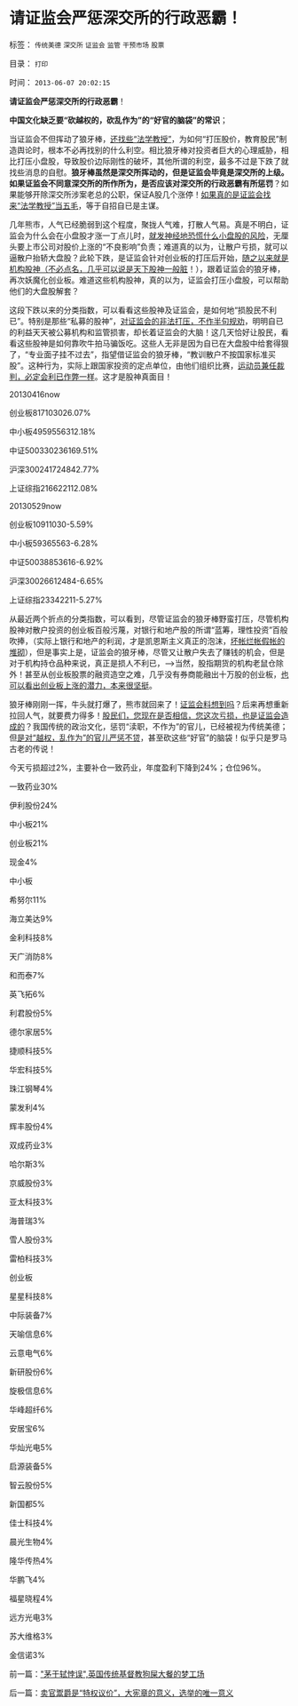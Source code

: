 # 请证监会严惩深交所的行政恶霸！

标签： `传统美德` `深交所` `证监会` `监管` `干预市场` `股票` 

目录： `打印`

时间： `2013-06-07 20:02:15`

**请证监会严惩深交所的行政恶霸**！

**中国文化缺乏要“砍越权的，砍乱作为”的“好官的脑袋”的常识**；

当证监会不但挥动了狼牙棒，[还找些“法学教授”](../../../2013/6/5/向法学教授的学生，学习国粹的选股.md)，为如何“打压股价，教育股民”制造舆论时，根本不必再找别的什么利空。相比狼牙棒对投资者巨大的心理威胁，相比打压小盘股，导致股价边际刚性的破坏，其他所谓的利空，最多不过是下跌了就找些消息的自慰。**狼牙棒虽然是深交所挥动的，但是证监会毕竟是深交所的上级。如果证监会不同意深交所的所作所为，是否应该对深交所的行政恶霸有所惩罚**？如果能够开除深交所涉案老总的公职，保证A股几个涨停！[如果真的是证监会找来“法学教授”当五毛](../../../2013/6/5/国产法学教授《自由极权的真正监管》的理论自信.md)，等于自招自已是主谋。

几年熊市，人气已经脆弱到这个程度，聚拢人气难，打散人气易。真是不明白，证监会为什么会在小盘股才涨一丁点儿时，[就发神经地恐慌什么小盘股的风险](../../../2013/6/6/股民都亏损了，证监会让谁赚走了股民的钱？.md)，无厘头要上市公司对股价上涨的“不良影响”负责；难道真的以为，让散户亏损，就可以逼散户抬轿大盘股？此轮下跌，是证监会针对创业板的打压后开始，[随之以来就是机构股神（不必点名，几乎可以说是天下股神一般脏](../../../2011/6/29/忠告五毛型股民不要拉皮条.md)！），跟着证监会的狼牙棒，再次妖魔化创业板。难道这些机构股神，真的以为，证监会打压小盘股，可以帮助他们的大盘股解套？

这段下跌以来的分类指数，可以看看这些股神及证监会，是如何地“损股民不利已”。特别是那些“私募的股神”，[对证监会的非法打压，不作半句规劝](../../../2011/12/16/在毒气室里夸耀屏气功夫的资深股神.md)，明明自已的利益天天被公募机构和监管损害，却长着证监会的大脑！这几天恰好让股民，看看这些股神是如何靠吹牛拍马骗饭吃。这些人无非是因为自已在大盘股中给套得狠了，“专业面子挂不过去”，指望借证监会的狼牙棒，“教训散户不按国家标准买股”。这种行为，实际上跟国家投资的定点单位，由他们组织比赛，[运动员兼任裁判，必定会利已作弊一样](../../../2013/4/30/从围棋比赛理解无处不在的“国进民退”.md)。这才是股神真面目！

20130416now

创业板817103026.07%

中小板4959556312.18%

中证500330236169.51%

沪深300241724842.77%

上证综指216622112.08%

20130529now

创业板10911030-5.59%

中小板59365563-6.28%

中证50038853616-6.92%

沪深30026612484-6.65%

上证综指23342211-5.27%

从最近两个折点的分类指数，可以看到，尽管证监会的狼牙棒野蛮打压，尽管机构股神对散户投资的创业板百般污蔑，对银行和地产股的所谓“蓝筹，理性投资”百般吹捧，（实际上银行和地产的利润，才是凯恩斯主义真正的泡沫，[坏帐烂帐假帐的堆砌](../../../2011/6/29/地方债务危机提醒国产银行高估值.md)），但是事实上是，证监会的狼牙棒，尽管又让散户失去了赚钱的机会，但是对于机构持仓品种来说，真正是损人不利已，——>当然，股指期货的机构老鼠仓除外！甚至从创业板股票的融资造空之难，几乎没有券商能融出十万股的创业板，[也可以看出创业板上涨的潜力，本来很坚挺](../../../2013/5/22/股民对行政恶霸的畏惧.md)。

狼牙棒刚刚一挥，牛头就打爆了，熊市就回来了！[证监会料想到吗](../../../2013/5/31/why股市一打压就死，why楼市越调越涨？.md)？后来再想重新拉回人气，就要费力得多！[股民们，您现在是否相信，您这次亏损，也是证监会造成的](../../../2012/1/5/证监会政策过度令A股熊遍全球.md)？我国传统的政治文化，惩罚“渎职，不作为”的官儿，已经被视为传统美德；但[是对“越权，乱作为”的官儿严惩不贷](../../../2013/1/5/“有魄力，敢折腾”，掩护标准答案的烟幕.md)，甚至砍这些“好官”的脑袋！似乎只是罗马古老的传说！

今天亏损超过2%，主要补仓一致药业，年度盈利下降到24%；仓位96%。

一致药业30%

伊利股份24%

中小板21%

创业板21%

现金4%

中小板

希努尔11%

海立美达9%

金利科技8%

天广消防8%

和而泰7%

英飞拓6%

利君股份5%

德尔家居5%

捷顺科技5%

华宏科技5%

珠江钢琴4%

蒙发利4%

辉丰股份4%

双成药业3%

哈尔斯3%

京威股份3%

亚太科技3%

海普瑞3%

雪人股份3%

雷柏科技3%

创业板

星星科技8%

中际装备7%

天喻信息6%

云意电气6%

新研股份6%

旋极信息6%

华峰超纤6%

安居宝6%

华灿光电5%

启源装备5%

智云股份5%

新国都5%

佳士科技4%

晨光生物4%

隆华传热4%

华鹏飞4%

福星晓程4%

远方光电3%

苏大维格3%

金信诺3%



前一篇：[&quot;茅于轼悖误&quot;,英国传统基督教狗屎大餐的梦工场](../../../2013/6/7/茅于轼悖误,英国传统基督教狗屎大餐的梦工场.md)

后一篇：[卖官鬻爵是“特权议价”，大宪章的意义，选举的唯一意义](../../../2013/6/8/卖官鬻爵是“特权议价”，大宪章的意义，选举的唯一意义.md)